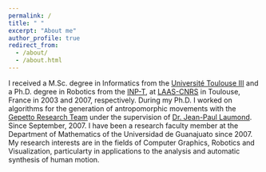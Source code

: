 ```yaml
---
permalink: /
title: " "
excerpt: "About me"
author_profile: true
redirect_from: 
  - /about/
  - /about.html
---
```


I received a M.Sc. degree in Informatics from the [Université Toulouse III](https://www.univ-tlse3.fr/) and a Ph.D. degree in Robotics from the [INP-T](https://www.inp-toulouse.fr/fr/index.html), at [LAAS-CNRS](https://www.laas.fr) in Toulouse, France in 2003 and 2007, respectively. During my Ph.D. I worked on algorithms for the generation of antropomorphic movements with the [Gepetto Research Team](https://www.laas.fr/public/en/gepetto) under the supervision of [Dr. Jean-Paul Laumond](https://www.laas.fr/~jpl). Since September, 2007. I have been a research faculty member at the Department of Mathematics of the Universidad de Guanajuato since 2007. My research interests are in the fields of Computer Graphics, Robotics and Visualization, particularty in applications to the analysis and automatic synthesis of human motion. 
